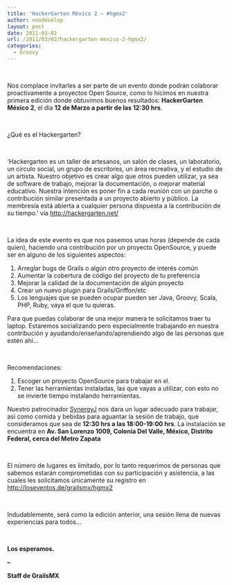```yaml
---
title: 'HackerGarten México 2 – #hgmx2'
author: neodevelop
layout: post
date: 2011-03-02
url: /2011/03/02/hackergarten-mexico-2-hgmx2/
categories:
  - Groovy
---
```

&nbsp;

Nos complace invitarles a ser parte de un evento donde podr&aacute;n colaborar proactivamente a proyectos Open Source, como lo hicimos en nuestra primera edici&oacute;n donde obtuvimos buenos resultados: **HackerGarten M&eacute;xico 2**, el d&iacute;a **12 de Marzo a partir de las 12:30 hrs**.

&nbsp;

&iquest;Qu&eacute; es el Hackergarten?

&nbsp;

&#8216;Hackergarten es un taller de artesanos, un sal&oacute;n de clases, un laboratorio, un c&iacute;rculo social, un grupo de escritores, un &aacute;rea recreativa, y el estudio de un artista. Nuestro objetivo es crear algo que otros pueden utilizar, ya sea de software de trabajo, mejorar la documentaci&oacute;n, o mejorar material educativo. Nuestra intenci&oacute;n es poner fin a cada reuni&oacute;n con un parche o contribuci&oacute;n similar presentada a un proyecto abierto y p&uacute;blico. La membres&iacute;a est&aacute; abierta a cualquier persona dispuesta a la contribuci&oacute;n de su tiempo.&#8217; v&iacute;a <http://hackergarten.net/>

&nbsp;

La idea de este evento es que nos pasemos unas horas (depende de cada quien), haciendo una contribuci&oacute;n por un proyecto OpenSource, y puede ser en alguno de los siguientes aspectos:

  1. Arreglar bugs de Grails o alg&uacute;n otro proyecto de inter&eacute;s com&uacute;n
  2. Aumentar la cobertura de c&oacute;digo del proyecto de tu preferencia
  3. Mejorar la calidad de la documentaci&oacute;n de alg&uacute;n proyecto
  4. Crear un nuevo plugin para Grails/Griffon/etc
  5. Los lenguajes que se pueden ocupar pueden ser Java, Groovy, Scala, PHP, Ruby, vaya el que tu quieras.

Para que puedas colaborar de una mejor manera te solicitamos traer tu laptop. Estaremos socializando pero especialmente trabajando en nuestra contribuci&oacute;n y ayudando/ense&ntilde;ando/aprendiendo algo de las personas que est&eacute;n ah&iacute;&#8230;

&nbsp;

Recomendaciones:

  1. Escoger un proyecto OpenSource para trabajar en el.
  2. Tener las herramientas instaladas, las que vayas a utilizar, con esto no se invierte tiempo instalando herramientas.

Nuestro patrocinador [SynergyJ][1] nos dara un lugar adecuado para trabajar, asi como comida y bebidas para aguantar la sesi&oacute;n de trabajo, que consideramos que sea de **12:30 hrs a las 18:00-19:00 hrs**. La instalaci&oacute;n se encuentra en **Av. San Lorenzo 1009, Colonia Del Valle, M&eacute;xico, Distrito Federal, cerca del Metro Zapata**

&nbsp;

El n&uacute;mero de lugares es limitado, por lo tanto requerimos de personas que sabemos estar&aacute;n comprometidas con su participaci&oacute;n y asistencia, a las cuales les solicitamos &uacute;nicamente su registro en <http://loseventos.de/grailsmx/hgmx2>

&nbsp;

Indudablemente, ser&aacute; como la edici&oacute;n anterior, una sesi&oacute;n llena de nuevas experiencias para todos&#8230;

&nbsp;

**Los esperamos.**

**&#8211;**

**Staff de GrailsMX**

&nbsp;

 [1]: http://synergyj.com